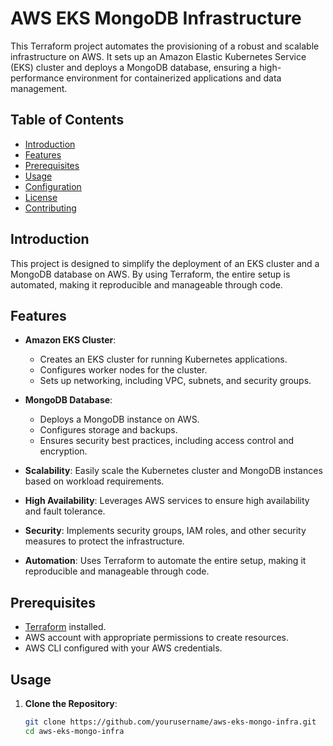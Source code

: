 # AWS EKS MongoDB Infrastructure

This Terraform project automates the provisioning of a robust and scalable infrastructure on AWS. It sets up an Amazon Elastic Kubernetes Service (EKS) cluster and deploys a MongoDB database, ensuring a high-performance environment for containerized applications and data management.

## Table of Contents

- [Introduction](#introduction)
- [Features](#features)
- [Prerequisites](#prerequisites)
- [Usage](#usage)
- [Configuration](#configuration)
- [License](#license)
- [Contributing](#contributing)

## Introduction

This project is designed to simplify the deployment of an EKS cluster and a MongoDB database on AWS. By using Terraform, the entire setup is automated, making it reproducible and manageable through code.

## Features

- **Amazon EKS Cluster**:
  - Creates an EKS cluster for running Kubernetes applications.
  - Configures worker nodes for the cluster.
  - Sets up networking, including VPC, subnets, and security groups.

- **MongoDB Database**:
  - Deploys a MongoDB instance on AWS.
  - Configures storage and backups.
  - Ensures security best practices, including access control and encryption.

- **Scalability**: Easily scale the Kubernetes cluster and MongoDB instances based on workload requirements.
- **High Availability**: Leverages AWS services to ensure high availability and fault tolerance.
- **Security**: Implements security groups, IAM roles, and other security measures to protect the infrastructure.
- **Automation**: Uses Terraform to automate the entire setup, making it reproducible and manageable through code.

## Prerequisites

- [Terraform](https://www.terraform.io/downloads.html) installed.
- AWS account with appropriate permissions to create resources.
- AWS CLI configured with your AWS credentials.

## Usage

1. **Clone the Repository**:
   ```bash
   git clone https://github.com/yourusername/aws-eks-mongo-infra.git
   cd aws-eks-mongo-infra
